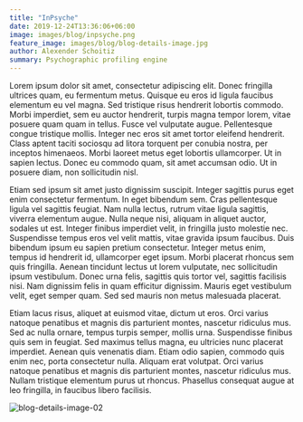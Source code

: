 ```yaml
---
title: "InPsyche"
date: 2019-12-24T13:36:06+06:00
image: images/blog/inpsyche.png
feature_image: images/blog/blog-details-image.jpg
author: Alexender Schoitiz
summary: Psychographic profiling engine
---
```


Lorem ipsum dolor sit amet, consectetur adipiscing elit. Donec fringilla ultrices quam, eu fermentum metus. Quisque eu eros id ligula faucibus elementum eu vel magna. Sed tristique risus hendrerit lobortis commodo. Morbi imperdiet, sem eu auctor hendrerit, turpis magna tempor lorem, vitae posuere quam quam in tellus. Fusce vel vulputate augue. Pellentesque congue tristique mollis. Integer nec eros sit amet tortor eleifend hendrerit. Class aptent taciti sociosqu ad litora torquent per conubia nostra, per inceptos himenaeos. Morbi laoreet metus eget lobortis ullamcorper. Ut in sapien lectus. Donec eu commodo quam, sit amet accumsan odio. Ut in posuere diam, non sollicitudin nisl.

Etiam sed ipsum sit amet justo dignissim suscipit. Integer sagittis purus eget enim consectetur fermentum. In eget bibendum sem. Cras pellentesque ligula vel sagittis feugiat. Nam nulla lectus, rutrum vitae ligula sagittis, viverra elementum augue. Nulla neque nisi, aliquam in aliquet auctor, sodales ut est. Integer finibus imperdiet velit, in fringilla justo molestie nec. Suspendisse tempus eros vel velit mattis, vitae gravida ipsum faucibus. Duis bibendum ipsum eu sapien pretium consectetur. Integer metus enim, tempus id hendrerit id, ullamcorper eget ipsum. Morbi placerat rhoncus sem quis fringilla. Aenean tincidunt lectus ut lorem vulputate, nec sollicitudin ipsum vestibulum. Donec urna felis, sagittis quis tortor vel, sagittis facilisis nisi. Nam dignissim felis in quam efficitur dignissim. Mauris eget vestibulum velit, eget semper quam. Sed sed mauris non metus malesuada placerat.

Etiam lacus risus, aliquet at euismod vitae, dictum ut eros. Orci varius natoque penatibus et magnis dis parturient montes, nascetur ridiculus mus. Sed ac nulla ornare, tempus turpis semper, mollis urna. Suspendisse finibus quis sem in feugiat. Sed maximus tellus magna, eu ultricies nunc placerat imperdiet. Aenean quis venenatis diam. Etiam odio sapien, commodo quis enim nec, porta consectetur nulla. Aliquam erat volutpat. Orci varius natoque penatibus et magnis dis parturient montes, nascetur ridiculus mus. Nullam tristique elementum purus ut rhoncus. Phasellus consequat augue at leo fringilla, in faucibus libero facilisis.


![blog-details-image-02](https://user-images.githubusercontent.com/16266381/71399826-2009b380-264f-11ea-9bc3-59d7fa9a9994.jpg)



